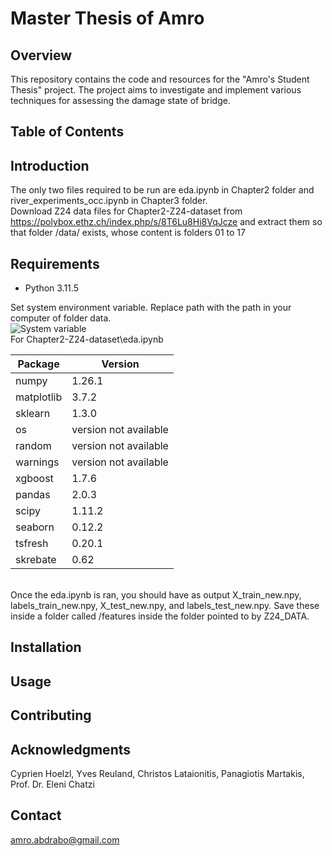 # Master Thesis of Amro
## Overview

This repository contains the code and resources for the "Amro's Student Thesis" project. The project aims to investigate and implement various techniques for assessing the damage state of bridge.

## Table of Contents
## Introduction

The only two files required to be run are eda.ipynb in Chapter2 folder and river_experiments_occ.ipynb in Chapter3 folder.\
Download Z24 data files for Chapter2-Z24-dataset from https://polybox.ethz.ch/index.php/s/8T6Lu8Hi8VqJcze and extract them so that folder /data/ exists, whose content is folders 01 to 17

## Requirements 
- Python 3.11.5

Set system environment variable. Replace path with the path in your computer of folder data. \
![System variable](https://drive.usercontent.google.com/download?id=1GjgFIP7-BKzdv5xZ_BG8s1A3C_Arkjcf&export=view&authuser=0) \
For Chapter2-Z24-dataset\eda.ipynb 

<div align="center">

| Package     | Version              |
|-------------|----------------------|
| numpy       | 1.26.1               |
| matplotlib  | 3.7.2                |
| sklearn     | 1.3.0                |
| os          | version not available|
| random      | version not available|
| warnings    | version not available|
| xgboost     | 1.7.6                |
| pandas      | 2.0.3                |
| scipy       | 1.11.2               |
| seaborn     | 0.12.2               |
| tsfresh     | 0.20.1               |
| skrebate    | 0.62                 |

</div>

\
Once the eda.ipynb is ran, you should have as output X_train_new.npy, labels_train_new.npy, X_test_new.npy, and labels_test_new.npy. Save these inside a folder called /features 
inside the folder pointed to by Z24_DATA.

## Installation

## Usage
## Contributing
## Acknowledgments
Cyprien Hoelzl, Yves Reuland, Christos Lataionitis, Panagiotis Martakis, Prof. Dr. Eleni Chatzi
## Contact
amro.abdrabo@gmail.com
